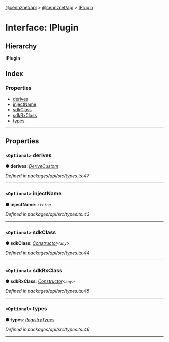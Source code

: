 [@cennznet/api](../README.md) > [@cennznet/api](../modules/_cennznet_api.md) > [IPlugin](../interfaces/_cennznet_api.iplugin.md)

# Interface: IPlugin

## Hierarchy

**IPlugin**

## Index

### Properties

* [derives](_cennznet_api.iplugin.md#derives)
* [injectName](_cennznet_api.iplugin.md#injectname)
* [sdkClass](_cennznet_api.iplugin.md#sdkclass)
* [sdkRxClass](_cennznet_api.iplugin.md#sdkrxclass)
* [types](_cennznet_api.iplugin.md#types)

---

## Properties

<a id="derives"></a>

### `<Optional>` derives

**● derives**: *[DeriveCustom](_plugnet.derivecustom.md)*

*Defined in packages/api/src/types.ts:47*

___
<a id="injectname"></a>

### `<Optional>` injectName

**● injectName**: *`string`*

*Defined in packages/api/src/types.ts:43*

___
<a id="sdkclass"></a>

### `<Optional>` sdkClass

**● sdkClass**: *[Constructor](_plugnet.constructor.md)<`any`>*

*Defined in packages/api/src/types.ts:44*

___
<a id="sdkrxclass"></a>

### `<Optional>` sdkRxClass

**● sdkRxClass**: *[Constructor](_plugnet.constructor.md)<`any`>*

*Defined in packages/api/src/types.ts:45*

___
<a id="types"></a>

### `<Optional>` types

**● types**: *[RegistryTypes](../modules/_plugnet.md#registrytypes)*

*Defined in packages/api/src/types.ts:46*

___

